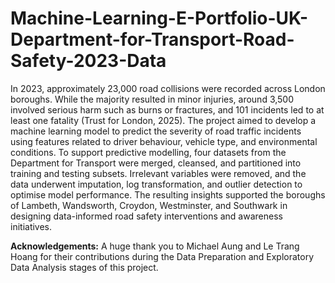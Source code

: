 # Machine-Learning-E-Portfolio-UK-Department-for-Transport-Road-Safety-2023-Data


In 2023, approximately 23,000 road collisions were recorded across London boroughs. While the majority resulted in minor injuries, around 3,500 involved serious harm such as burns or fractures, and 101 incidents led to at least one fatality (Trust for London, 2025). The project aimed to develop a machine learning model to predict the severity of road traffic incidents using features related to driver behaviour, vehicle type, and environmental conditions.
To support predictive modelling, four datasets from the Department for Transport were merged, cleansed, and partitioned into training and testing subsets. Irrelevant variables were removed, and the data underwent imputation, log transformation, and outlier detection to optimise model performance. The resulting insights supported the boroughs of Lambeth, Wandsworth, Croydon, Westminster, and Southwark in designing data-informed road safety interventions and awareness initiatives.




**Acknowledgements:** 
A huge thank you to Michael Aung and Le Trang Hoang for their contributions during the Data Preparation and Exploratory Data Analysis stages of this project.
